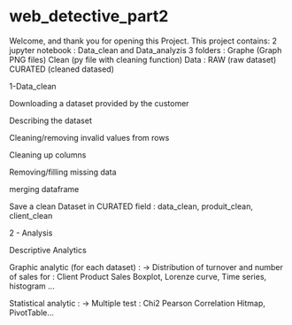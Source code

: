 # web_detective_part2
Welcome, and thank you for opening this Project. 
This project contains: 
2 jupyter notebook : Data_clean and Data_analyzis
3 folders : Graphe (Graph PNG files)
            Clean (py file with cleaning function)
            Data :  RAW (raw dataset)
                    CURATED (cleaned datased)
 

1-Data_clean 

Downloading a dataset provided by the customer

Describing the dataset

Cleaning/removing invalid values from rows

Cleaning up columns

Removing/filling missing data

merging dataframe

Save a clean Dataset in CURATED field : data_clean, produit_clean, client_clean

2 - Analysis

Descriptive Analytics

Graphic analytic (for each dataset) : 
  -> Distribution of turnover and number of sales for : 
      Client
      Product
      Sales
    Boxplot, Lorenze curve, Time series, histogram ... 
    
Statistical analytic :
  -> Multiple test : 
     Chi2
     Pearson
     Correlation
    Hitmap, PivotTable...

